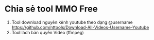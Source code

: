 # Chia sẻ tool MMO Free
1. Tool download nguyên kênh youtube theo dạng @username
   https://github.com/nttools/Download-All-Videos-Username-Youtube   
2. Tool lách bản quyền Video (ffmpeg)
   
